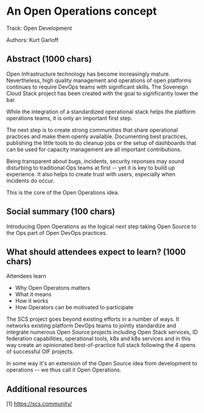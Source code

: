 # An Open Operations concept

Track: Open Development

Authors: Kurt Garloff

## Abstract (1000 chars)

Open Infrastructure technology has become increasingly mature. Nevertheless,
high quality management and operations of open platforms continues to require
DevOps teams with significant skills. The Sovereign Cloud Stack project has
been created with the goal to significantly lower the bar.

While the integration of a standardized operational stack helps the
platform operations teams, it is only an important first step.

The next step is to create strong communities that share operational practices
and make them openly available. Documenting best practices, publishing the little
tools to do cleanup jobs or the setup of dashboards that can be used for capacity
management are all important contributions.

Being transparent about bugs, incidents, security reponses may sound disturbing
to traditional Ops teams at first -- yet it is key to build up experience. It also
helps to create trust with users, especially when incidents do occur.

This is the core of the Open Operations idea.

## Social summary (100 chars)

Introducing Open Operations as the logical next step taking Open
Source to the Ops part of Open DevOps practices.

## What should attendees expect to learn? (1000 chars)

Attendees learn 

* Why Open Operatons matters
* What it means
* How it works
* How Operators can be motivated to participate

The SCS project goes beyond existing efforts in a number of ways.
It networks existing platform DevOps teams to jointly standardize and
integrate numerous Open Source projects including Open Stack services,
ID federation capabilities, operational tools, k8s and k8s services
and in this way create an opinionated best-of-practice full stack
following the 4 opens of successful OIF projects.

In some way it's an extension of the Open Source idea from development
to operations -- we thus call it Open Operations.


## Additional resources

[1] https://scs.community/

